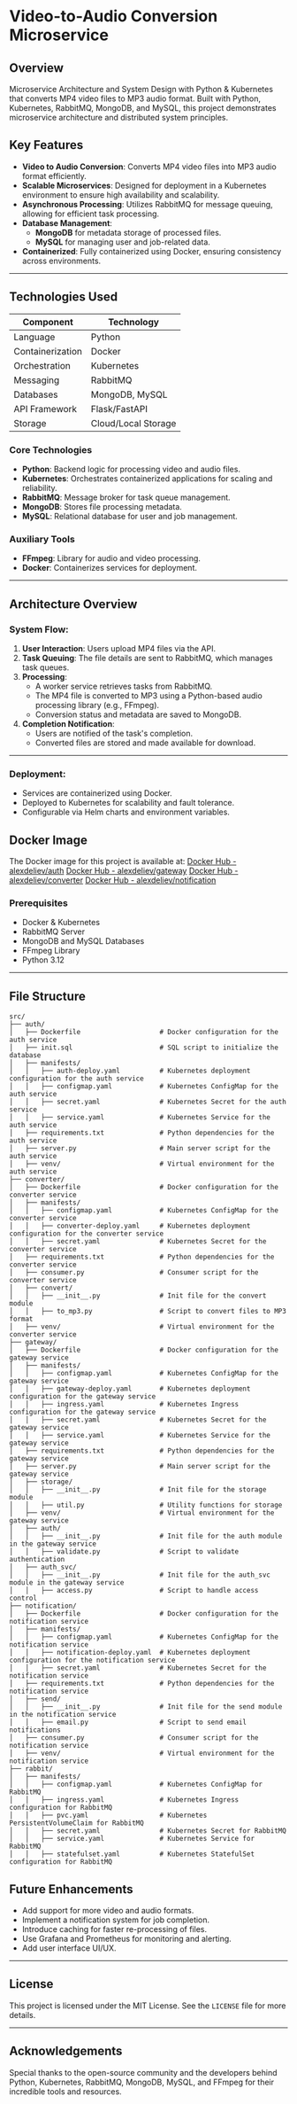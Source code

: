 # Video-to-Audio Conversion Microservice

## Overview

Microservice Architecture and System Design with Python & Kubernetes that converts MP4 video files to MP3 audio format. Built with Python, Kubernetes, RabbitMQ, MongoDB, and MySQL, this project demonstrates microservice architecture and distributed system principles.

## Key Features

- **Video to Audio Conversion**: Converts MP4 video files into MP3 audio format efficiently.
- **Scalable Microservices**: Designed for deployment in a Kubernetes environment to ensure high availability and scalability.
- **Asynchronous Processing**: Utilizes RabbitMQ for message queuing, allowing for efficient task processing.
- **Database Management**:
  - **MongoDB** for metadata storage of processed files.
  - **MySQL** for managing user and job-related data.
- **Containerized**: Fully containerized using Docker, ensuring consistency across environments.

---

## Technologies Used

| Component   | Technology       |
|-------------|------------------|
| Language    | Python           |
| Containerization | Docker       |
| Orchestration | Kubernetes     |
| Messaging   | RabbitMQ         |
| Databases   | MongoDB, MySQL   |
| API Framework | Flask/FastAPI  |
| Storage     | Cloud/Local Storage |

### Core Technologies

- **Python**: Backend logic for processing video and audio files.
- **Kubernetes**: Orchestrates containerized applications for scaling and reliability.
- **RabbitMQ**: Message broker for task queue management.
- **MongoDB**: Stores file processing metadata.
- **MySQL**: Relational database for user and job management.

### Auxiliary Tools

- **FFmpeg**: Library for audio and video processing.
- **Docker**: Containerizes services for deployment.

---

## Architecture Overview

### System Flow:
1. **User Interaction**: Users upload MP4 files via the API.
2. **Task Queuing**: The file details are sent to RabbitMQ, which manages task queues.
3. **Processing**:
   - A worker service retrieves tasks from RabbitMQ.
   - The MP4 file is converted to MP3 using a Python-based audio processing library (e.g., FFmpeg).
   - Conversion status and metadata are saved to MongoDB.
4. **Completion Notification**:
   - Users are notified of the task's completion.
   - Converted files are stored and made available for download.

---

### Deployment:
- Services are containerized using Docker.
- Deployed to Kubernetes for scalability and fault tolerance.
- Configurable via Helm charts and environment variables.

## Docker Image
The Docker image for this project is available at:
[Docker Hub - alexdeliev/auth](https://hub.docker.com/r/alexdeliev/auth)
[Docker Hub - alexdeliev/gateway](https://hub.docker.com/r/alexdeliev/gateway)
[Docker Hub - alexdeliev/converter](https://hub.docker.com/r/alexdeliev/converter)
[Docker Hub - alexdeliev/notification](https://hub.docker.com/r/alexdeliev/notification)

### Prerequisites
- Docker & Kubernetes
- RabbitMQ Server
- MongoDB and MySQL Databases
- FFmpeg Library
- Python 3.12
---

## File Structure
```
src/
├── auth/
│   ├── Dockerfile                    # Docker configuration for the auth service
│   ├── init.sql                      # SQL script to initialize the database
│   ├── manifests/
│   │   ├── auth-deploy.yaml          # Kubernetes deployment configuration for the auth service
│   │   ├── configmap.yaml            # Kubernetes ConfigMap for the auth service
│   │   ├── secret.yaml               # Kubernetes Secret for the auth service
│   │   ├── service.yaml              # Kubernetes Service for the auth service
│   ├── requirements.txt              # Python dependencies for the auth service
│   ├── server.py                     # Main server script for the auth service
│   ├── venv/                         # Virtual environment for the auth service
├── converter/
│   ├── Dockerfile                    # Docker configuration for the converter service
│   ├── manifests/
│   │   ├── configmap.yaml            # Kubernetes ConfigMap for the converter service
│   │   ├── converter-deploy.yaml     # Kubernetes deployment configuration for the converter service
│   │   ├── secret.yaml               # Kubernetes Secret for the converter service
│   ├── requirements.txt              # Python dependencies for the converter service
│   ├── consumer.py                   # Consumer script for the converter service
│   ├── convert/
│   │   ├── __init__.py               # Init file for the convert module
│   │   ├── to_mp3.py                 # Script to convert files to MP3 format
│   ├── venv/                         # Virtual environment for the converter service
├── gateway/
│   ├── Dockerfile                    # Docker configuration for the gateway service
│   ├── manifests/
│   │   ├── configmap.yaml            # Kubernetes ConfigMap for the gateway service
│   │   ├── gateway-deploy.yaml       # Kubernetes deployment configuration for the gateway service
│   │   ├── ingress.yaml              # Kubernetes Ingress configuration for the gateway service
│   │   ├── secret.yaml               # Kubernetes Secret for the gateway service
│   │   ├── service.yaml              # Kubernetes Service for the gateway service
│   ├── requirements.txt              # Python dependencies for the gateway service
│   ├── server.py                     # Main server script for the gateway service
│   ├── storage/
│   │   ├── __init__.py               # Init file for the storage module
│   │   ├── util.py                   # Utility functions for storage
│   ├── venv/                         # Virtual environment for the gateway service
│   ├── auth/
│   │   ├── __init__.py               # Init file for the auth module in the gateway service
│   │   ├── validate.py               # Script to validate authentication
│   ├── auth_svc/
│   │   ├── __init__.py               # Init file for the auth_svc module in the gateway service
│   │   ├── access.py                 # Script to handle access control
├── notification/
│   ├── Dockerfile                    # Docker configuration for the notification service
│   ├── manifests/
│   │   ├── configmap.yaml            # Kubernetes ConfigMap for the notification service
│   │   ├── notification-deploy.yaml  # Kubernetes deployment configuration for the notification service
│   │   ├── secret.yaml               # Kubernetes Secret for the notification service
│   ├── requirements.txt              # Python dependencies for the notification service
│   ├── send/
│   │   ├── __init__.py               # Init file for the send module in the notification service
│   │   ├── email.py                  # Script to send email notifications
│   ├── consumer.py                   # Consumer script for the notification service
│   ├── venv/                         # Virtual environment for the notification service
├── rabbit/
│   ├── manifests/
│   │   ├── configmap.yaml            # Kubernetes ConfigMap for RabbitMQ
│   │   ├── ingress.yaml              # Kubernetes Ingress configuration for RabbitMQ
│   │   ├── pvc.yaml                  # Kubernetes PersistentVolumeClaim for RabbitMQ
│   │   ├── secret.yaml               # Kubernetes Secret for RabbitMQ
│   │   ├── service.yaml              # Kubernetes Service for RabbitMQ
│   │   ├── statefulset.yaml          # Kubernetes StatefulSet configuration for RabbitMQ
```

## Future Enhancements

- Add support for more video and audio formats.
- Implement a notification system for job completion.
- Introduce caching for faster re-processing of files.
- Use Grafana and Prometheus for monitoring and alerting.
- Add user interface UI/UX.
---

## License

This project is licensed under the MIT License. See the `LICENSE` file for more details.

---

## Acknowledgements

Special thanks to the open-source community and the developers behind Python, Kubernetes, RabbitMQ, MongoDB, MySQL, and FFmpeg for their incredible tools and resources.

